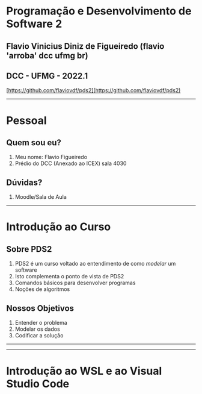 # Programação e Desenvolvimento de Software 2

## Flavio Vinicius Diniz de Figueiredo (flavio 'arroba' dcc ufmg br)
## DCC - UFMG - 2022.1

[https://github.com/flaviovdf/pds2](https://github.com/flaviovdf/pds2)

---

# Pessoal

## Quem sou eu?

1. Meu nome: Flavio Figueiredo
1. Prédio do DCC (Anexado ao ICEX) sala 4030

## Dúvidas?

1. Moodle/Sala de Aula


---

# Introdução ao Curso

## Sobre PDS2

1. PDS2 é um curso voltado ao entendimento de como *modelar* um software
1. Isto complementa o ponto de vista de PDS2
  1. Comandos básicos para desenvolver programas
  1. Noções de algoritmos

## Nossos Objetivos

1. Entender o problema
1. Modelar os dados
1. Codificar a solução

---


---

# Introdução ao WSL e ao Visual Studio Code
